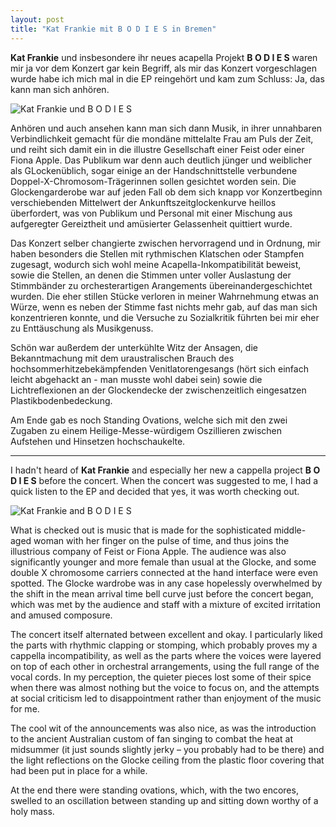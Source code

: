 ```yaml
---
layout: post
title: "Kat Frankie mit B O D I E S in Bremen"
---
```


**Kat Frankie** und insbesondere ihr neues acapella Projekt **B O D I E S** waren mir ja vor dem Konzert gar kein Begriff, als mir das Konzert vorgeschlagen wurde habe ich mich mal in die EP reingehört und kam zum Schluss: Ja, das kann man sich anhören.

![Kat Frankie und B O D I E S](/images/2025-01-11-kat-frankie/kat-frankie.jpg)

Anhören und auch ansehen kann man sich dann Musik, in ihrer unnahbaren Verbindlichkeit gemacht für die mondäne mittelalte Frau am Puls der Zeit, und reiht sich damit ein in die illustre Gesellschaft einer Feist oder einer Fiona Apple. Das Publikum war denn auch deutlich jünger und weiblicher als GLockenüblich, sogar einige an der Handschnittstelle verbundene Doppel-X-Chromosom-Trägerinnen sollen gesichtet worden sein. Die Glockengarderobe war auf jeden Fall ob dem sich knapp vor Konzertbeginn verschiebenden Mittelwert der Ankunftszeitglockenkurve heillos überfordert, was von Publikum und Personal mit einer Mischung aus aufgeregter Gereiztheit und amüsierter Gelassenheit quittiert wurde.

Das Konzert selber changierte zwischen hervorragend und in Ordnung, mir haben besonders die Stellen mit rythmischen Klatschen oder Stampfen zugesagt, wodurch sich wohl meine Acapella-Inkompatibilität beweist, sowie die Stellen, an denen die Stimmen unter voller Auslastung der Stimmbänder zu orchesterartigen Arangements übereinandergeschichtet wurden. Die eher stillen Stücke verloren in meiner Wahrnehmung etwas an Würze, wenn es neben der Stimme fast nichts mehr gab, auf das man sich konzentrieren konnte, und die Versuche zu Sozialkritik führten bei mir eher zu Enttäuschung als Musikgenuss.

Schön war außerdem der unterkühlte Witz der Ansagen, die Bekanntmachung mit dem uraustralischen Brauch des hochsommerhitzebekämpfenden Venitlatorengesangs (hört sich einfach leicht abgehackt an - man musste wohl dabei sein) sowie die Lichtreflexionen an der Glockendecke der zwischenzeitlich eingesatzen Plastikbodenbedeckung.

Am Ende gab es noch Standing Ovations, welche sich mit den zwei Zugaben zu einem Heilige-Messe-würdigem Oszillieren zwischen Aufstehen und Hinsetzen hochschaukelte.

----

I hadn't heard of **Kat Frankie** and especially her new a cappella project **B O D I E S** before the concert. When the concert was suggested to me, I had a quick listen to the EP and decided that yes, it was worth checking out.

![Kat Frankie and B O D I E S](/images/2025-01-11-kat-frankie/kat-frankie.jpg)

What is checked out is music that is made for the sophisticated middle-aged woman with her finger on the pulse of time, and thus joins the illustrious company of Feist or Fiona Apple. The audience was also significantly younger and more female than usual at the Glocke, and some double X chromosome carriers connected at the hand interface were even spotted. The Glocke wardrobe was in any case hopelessly overwhelmed by the shift in the mean arrival time bell curve just before the concert began, which was met by the audience and staff with a mixture of excited irritation and amused composure.

The concert itself alternated between excellent and okay. I particularly liked the parts with rhythmic clapping or stomping, which probably proves my a cappella incompatibility, as well as the parts where the voices were layered on top of each other in orchestral arrangements, using the full range of the vocal cords. In my perception, the quieter pieces lost some of their spice when there was almost nothing but the voice to focus on, and the attempts at social criticism led to disappointment rather than enjoyment of the music for me.

The cool wit of the announcements was also nice, as was the introduction to the ancient Australian custom of fan singing to combat the heat at midsummer (it just sounds slightly jerky – you probably had to be there) and the light reflections on the Glocke ceiling from the plastic floor covering that had been put in place for a while.

At the end there were standing ovations, which, with the two encores, swelled to an oscillation between standing up and sitting down worthy of a holy mass.